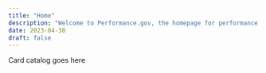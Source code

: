 ```yaml
---
title: "Home"
description: "Welcome to Performance.gov, the homepage for performance measurement and management."
date: 2023-04-30
draft: false
---
```


Card catalog goes here
